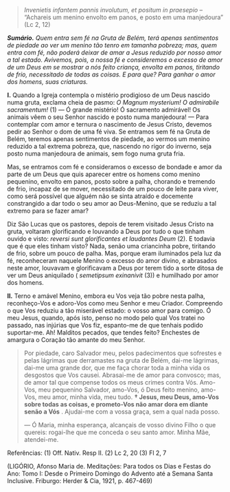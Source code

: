 > *Invenietis infantem pannis involutum, et positum in praesepio* – “Achareis um menino envolto em panos, e posto em uma manjedoura” (Lc 2, 12)

***Sumário.** Quem entra sem fé na Gruta de Belém, terá apenas sentimentos de piedade ao ver um menino tão tenro em tamanha pobreza; mas, quem entra com fé, não poderá deixar de amar a Jesus reduzido por nosso amor a tal estado. Avivemos, pois, a nossa fé e consideremos o excesso de amor de um Deus em se mostrar a nós feito criança, envolta em panos, tiritando de frio, necessitado de todas as coisas. E para que? Para ganhar o amor dos homens, suas criaturas.*

**I.** Quando a Igreja contempla o mistério prodigioso de um Deus nascido numa gruta, exclama cheia de pasmo: *O Magnum mysterium! O admirabile sacramentum!* (1) — Ó grande mistério! Ó sacramento admirável! Os animais vêem o seu Senhor nascido e posto numa manjedoura! — Para contemplar com amor e ternura o nascimento de Jesus Cristo, devemos pedir ao Senhor o dom de uma fé viva. Se entramos sem fé na Gruta de Belém, teremos apenas sentimentos de piedade, ao vermos um menino reduzido a tal extrema pobreza, que, nascendo no rigor do inverno, seja posto numa manjedoura de animais, sem fogo numa gruta fria.

Mas, se entramos com fé e consideramos o excesso de bondade e amor da parte de um Deus que quis aparecer entre os homens como menino pequenino, envolto em panos, posto sobre a palha, chorando e tremendo de frio, incapaz de se mover, necessitado de um pouco de leite para viver, como será possível que alguém não se sinta atraído e docemente constrangido a dar todo o seu amor ao Deus-Menino, que se reduziu a tal extremo para se fazer amar?

Diz São Lucas que os pastores, depois de terem visitado Jesus Cristo na gruta, voltaram glorificando e louvando a Deus por tudo o que tinham ouvido e visto: *reversi sunt glorificantes et laudantes Deum* (2). E todavia que é que eles tinham visto? Nada, senão uma criancinha pobre, tiritando de frio, sobre um pouco de palha. Mas, porque eram iluminados pela luz da fé, reconheceram naquele Menino o excesso do amor divino, e abrasados neste amor, louvavam e glorificavam a Deus por terem tido a sorte ditosa de ver um Deus aniquilado ( *semetipsum exinanivit* (3)) e humilhado por amor dos homens.

**II.** Terno e amável Menino, embora eu Vos veja tão pobre nesta palha, reconheço-Vos e adoro-Vos como meu Senhor e meu Criador. Compreendo o que Vos reduziu a tão miserável estado: o vosso amor para comigo. Ó meu Jesus, quando, após isto, penso no modo pelo qual Vos tratei no passado, nas injúrias que Vos fiz, espanto-me de que tenhais podido suportar-me. Ah! Malditos pecados, que tendes feito? Enchestes de amargura o Coração tão amante do meu Senhor.

> Por piedade, caro Salvador meu, pelos padecimentos que sofrestes e pelas lágrimas que derramastes na gruta de Belém, dai-me lágrimas, dai-me uma grande dor, que me faça chorar toda a minha vida os desgostos que Vos causei. Abrasai-me de amor para convosco; mas, de amor tal que compense todos os meus crimes contra Vós. Amo-Vos, meu pequenino Salvador, amo-Vos, ó Deus feito menino, amo-Vos, meu amor, minha vida, meu tudo. **† Jesus, meu Deus, amo-Vos sobre todas as coisas, e prometo-Vos não amar dora em diante senão a Vós** . Ajudai-me com a vossa graça, sem a qual nada posso.
>
> — Ó Maria, minha esperança, alcançais de vosso divino Filho o que quereis: rogai-lhe que me conceda o seu santo amor. Minha Mãe, atendei-me.

Referências: (1) Off. Nativ. Resp II. (2) Lc 2, 20 (3) Fl 2, 7

(LIGÓRIO, Afonso Maria de. Meditações: Para todos os Dias e Festas do Ano: Tomo I: Desde o Primeiro Domingo do Advento até a Semana Santa Inclusive. Friburgo: Herder & Cia, 1921, p. 467-469)
